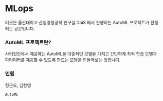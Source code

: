 # MLops

이곳은 울산대학교 산업경영공학 연구실 DaiS 에서 진행하는 AutoML 프로젝트가 진행되는 공간입니다. 

### AutoML 프로젝트란? 

사이킷런에서 제공하는 AutoML을 대중적인 모델을 가지고 간단하게 최적 학습 모델과 파라미터를 제공할 수 있도록 만드는 모델을 만들어보는 것입니다.

### 인원
정근오, 김창영

`AutoML`
